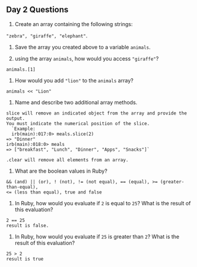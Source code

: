 ## Day 2 Questions

1. Create an array containing the following strings: 

`"zebra", "giraffe", "elephant"`.

1. Save the array you created above to a variable `animals`.

1. using the array `animals`, how would you access `"giraffe"`?

`animals.[1]`

1. How would you add `"lion"` to the `animals` array?

`animals << "Lion"`

1. Name and describe two additional array methods.
```
slice will remove an indicated object from the array and provide the output.
You must indicate the numerical position of the slice.
  `Example:
  irb(main):017:0> meals.slice(2)
=> "Dinner"
irb(main):018:0> meals
=> ["breakfast", "Lunch", "Dinner", "Apps", "Snacks"]`

.clear will remove all elements from an array.
```

1. What are the boolean values in Ruby?

```
&& (and) || (or), ! (not), != (not equal), == (equal), >= (greater-than-equal),
<= (less than equal), true and false
```

1. In Ruby, how would you evaluate if `2` is equal to `25`? What is the result of this evaluation?

```
2 == 25
result is false.
```

1. In Ruby, how would you evaluate if `25` is greater than `2`? What is the result of this evaluation?
```
25 > 2
result is true
```
